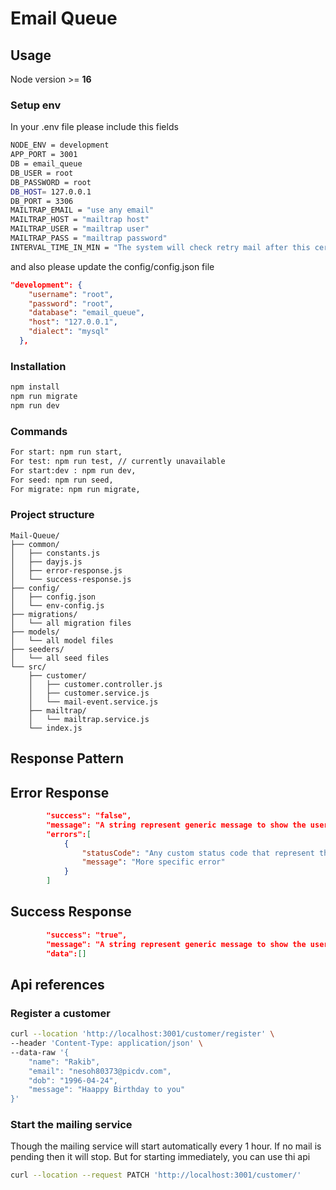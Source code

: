 # Email Queue

## Usage

Node version >= <b>16</b>

### Setup env

In your .env file please include this fields


```bash
NODE_ENV = development
APP_PORT = 3001
DB = email_queue
DB_USER = root
DB_PASSWORD = root
DB_HOST= 127.0.0.1
DB_PORT = 3306
MAILTRAP_EMAIL = "use any email"
MAILTRAP_HOST = "mailtrap host"
MAILTRAP_USER = "mailtrap user"
MAILTRAP_PASS = "mailtrap password"
INTERVAL_TIME_IN_MIN = "The system will check retry mail after this certain minutes e.g. 5"

```
and also please update the config/config.json file
```json
"development": {
    "username": "root",
    "password": "root",
    "database": "email_queue",
    "host": "127.0.0.1",
    "dialect": "mysql"
  },
```

### Installation
```sh
npm install
npm run migrate
npm run dev

```
### Commands
```bash
For start: npm run start,  
For test: npm run test, // currently unavailable  
For start:dev : npm run dev,  
For seed: npm run seed,  
For migrate: npm run migrate,  
```

### Project structure
```
Mail-Queue/
├── common/
│   ├── constants.js
│   ├── dayjs.js
│   ├── error-response.js
│   └── success-response.js
├── config/
│   ├── config.json
│   └── env-config.js
├── migrations/
│   └── all migration files
├── models/
│   └── all model files
├── seeders/
│   └── all seed files
└── src/
    ├── customer/
    │   ├── customer.controller.js
    │   ├── customer.service.js
    │   └── mail-event.service.js
    ├── mailtrap/
    │   └── mailtrap.service.js
    └── index.js
```
## Response Pattern

## Error Response
```json
        "success": "false",
        "message": "A string represent generic message to show the users."
        "errors":[
            {
                "statusCode": "Any custom status code that represent the error code in developer level",
                "message": "More specific error"
            }
        ]
```

## Success Response
```json
        "success": "true",
        "message": "A string represent generic message to show the users."
        "data":[]
```

## Api references

### Register a customer
```bash
curl --location 'http://localhost:3001/customer/register' \
--header 'Content-Type: application/json' \
--data-raw '{
    "name": "Rakib",
    "email": "nesoh80373@picdv.com",
    "dob": "1996-04-24",
    "message": "Haappy Birthday to you"
}'
```

### Start the mailing service

Though the mailing service will start automatically every 1 hour. If no mail is pending then it will stop. But for starting immediately, you can use thi api

```bash
curl --location --request PATCH 'http://localhost:3001/customer/'
```
